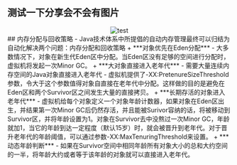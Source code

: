 ## 测试一下分享会不会有图片
<div align='center'> <img src='/img/asuio/timg.jpeg' alt="test"></div>
## 内存分配与回收策略
- Java技术体系中所提倡的自动内存管理最终可以归结为自动化解决两个问题：内存分配和回收策略
+ ***对象优先在Eden分配***
  - 大多数情况下，对象在新生代Eden区中分配。当Eden区没有足够的空间进行分配时，虚拟机将发起一次Minor GC。
+ ***大对象直接进入老年代***
  - 需要大量连续内存空间的Java对象直接进入老年代
  - 虚拟机提供了-XX:PretenureSizeThreshold参数，令大于这个参数值得对象自直接在老年代中分配。这样做的目的是避免在Eden区和两个Survivor区之间发生大量的直接拷贝。
+ ***长期存活的对象进入老年代***
  - 虚拟机给每个对象定义一个对象年龄计数器，如果对象在Eden区出生，并结果第一次Minor GC后仍然存活，并且能被Surivor容纳的话，将被移动到Survivor区，并将年龄设置为1。对象在Survivor去中没熬过一次Minor GC，年龄就加1，当它的年龄到达一定程度（默认15岁）时，就会被晋升到老年代。对于晋升老年代的年龄阈值，可以通过参数-XX:MaxTenuringThreshold来设置。
+ ***动态年龄判断***
  - 如果在Survivor空间中相同年龄所有对象大小的总和大约空间的一半，将年龄大约或者等于该年龄的对象就可以直接进入老年代。
